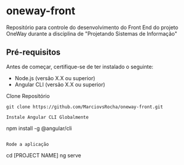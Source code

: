 # oneway-front
Repositório para controle do desenvolvimento do Front End do projeto OneWay durante a disciplina de "Projetando Sistemas de Informação"


## Pré-requisitos

Antes de começar, certifique-se de ter instalado o seguinte:

- Node.js (versão X.X ou superior)
- Angular CLI (versão X.X ou superior)

Clone Repositório

```
git clone https://github.com/MarciovsRocha/oneway-front.git

Instale Angular CLI Globalmente

```
npm install -g @angular/cli
```

Rode a aplicação

```
cd [PROJECT NAME]
ng serve
```